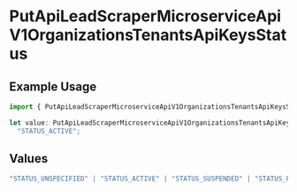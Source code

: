 # PutApiLeadScraperMicroserviceApiV1OrganizationsTenantsApiKeysStatus

## Example Usage

```typescript
import { PutApiLeadScraperMicroserviceApiV1OrganizationsTenantsApiKeysStatus } from "oppulence-backend-sdk/models/operations";

let value: PutApiLeadScraperMicroserviceApiV1OrganizationsTenantsApiKeysStatus =
  "STATUS_ACTIVE";
```

## Values

```typescript
"STATUS_UNSPECIFIED" | "STATUS_ACTIVE" | "STATUS_SUSPENDED" | "STATUS_PENDING_VERIFICATION" | "STATUS_REVOKED" | "STATUS_EXPIRED" | "STATUS_RATE_LIMITED" | "STATUS_PENDING_REVIEW" | "STATUS_DEPRECATED" | "STATUS_MAINTENANCE"
```